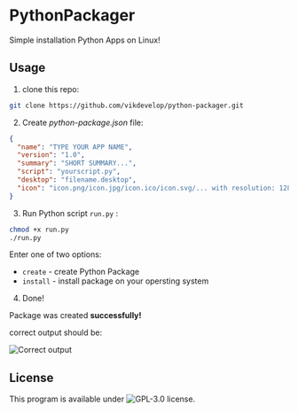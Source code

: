 # PythonPackager
Simple installation Python Apps on Linux!

## Usage
1. clone this repo:
```bash
git clone https://github.com/vikdevelop/python-packager.git
```

2. Create *python-package.json* file:
```json
{
  "name": "TYPE YOUR APP NAME",
  "version": "1.0",
  "summary": "SHORT SUMMARY...",
  "script": "yourscript.py",
  "desktop": "filename.desktop",
  "icon": "icon.png/icon.jpg/icon.ico/icon.svg/... with resolution: 128x128"
}
```
3. Run Python script `run.py` :
```bash
chmod +x run.py
./run.py
```
Enter one of two options:
 - `create` - create Python Package
 - `install` - install package on your opersting system
4. Done!

Package was created **successfully!**

correct output should be:

![Correct output](https://github.com/vikdevelop/python-packager/blob/main/correct_output.png)
## License
This program is available under ![GPL-3.0 license](https://github.com/vikdevelop/python-packager/blob/main/LICENSE).
